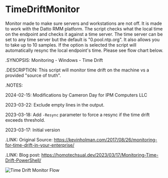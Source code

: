 # TimeDriftMonitor
Monitor made to make sure servers and workstations are not off. It is made to work with the Datto RMM platform. The script checks what the local time on the endpoint and checks it against a time server. The time server can be set to any time server but the default is "0.pool.ntp.org". It also allows you to take up to 10 samples. If the option is selected the script will automatically resync the local endpoint's time. Please see flow chart below.




.SYNOPSIS:
    Monitoring - Windows - Time Drift
    
.DESCRIPTION:
    This script will monitor time drift on the machine vs a provided "source of truth".
    
.NOTES:

2024-02-15: Modifications by Cameron Day for IPM Computers LLC

2023-03-22: Exclude empty lines in the output.

2023-03-18: Add `-Resync` parameter to force a resync if the time drift exceeds threshold.

2023-03-17: Initial version
    
.LINK:
    Original Source: https://kevinholman.com/2017/08/26/monitoring-for-time-drift-in-your-enterprise/
    
.LINK:
    Blog post: https://homotechsual.dev/2023/03/17/Monitoring-Time-Drift-PowerShell/

    





![Time Drift Monitor Flow](https://github.com/ConanDW/TimeDriftMonitor/assets/32853335/2bc1a028-db53-44d1-9d1c-a030c5fa04d5)
